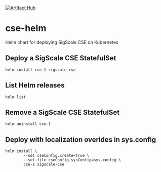 [![Artifact Hub](https://img.shields.io/endpoint?url=https://artifacthub.io/badge/repository/sigscale-cse)](https://artifacthub.io/packages/search?repo=sigscale-cse)

# cse-helm
Helm chart for deploying SigScale CSE on Kubernetes

## Deploy a SigScale CSE StatefulSet
	helm install cse-1 sigscale-cse

## List Helm releases
	helm list

## Remove a SigScale CSE StatefulSet
	helm uninstall cse-1

## Deploy with localization overides in sys.config
	helm install \
			--set cseConfig.create=true \
			--set-file cseConfig.sysConfig=sys.config \
			cse-1 sigscale-cse

